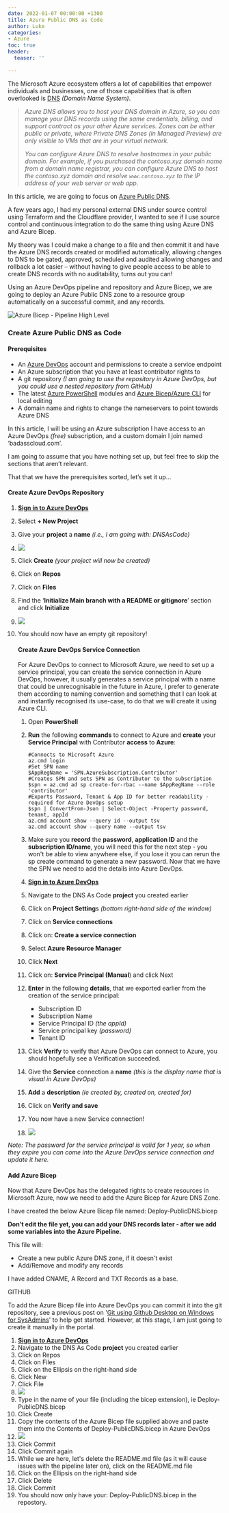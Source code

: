 ```yaml
---
date: 2022-01-07 00:00:00 +1300
title: Azure Public DNS as Code
author: Luke
categories:
- Azure
toc: true
header:
  teaser: ''

---
```

The Microsoft Azure ecosystem offers a lot of capabilities that empower individuals and businesses, one of those capabilities that is often overlooked is [DNS](https://en.wikipedia.org/wiki/Domain_Name_System) _(Domain Name System)_.

> _Azure DNS allows you to host your DNS domain in Azure, so you can manage your DNS records using the same credentials, billing, and support contract as your other Azure services. Zones can be either public or private, where Private DNS Zones (in Managed Preview) are only visible to VMs that are in your virtual network._
>
> _You can configure Azure DNS to resolve hostnames in your public domain. For example, if you purchased the contoso.xyz domain name from a domain name registrar, you can configure Azure DNS to host the contoso.xyz domain and resolve `www.contoso.xyz` to the IP address of your web server or web app._

In this article, we are going to focus on [Azure Public DNS](https://docs.microsoft.com/en-us/azure/dns/dns-overview).

A few years ago, I had my personal external DNS under source control using Terraform and the Cloudflare provider, I wanted to see if I use source control and continuous integration to do the same thing using Azure DNS and Azure Bicep.

My theory was I could make a change to a file and then commit it and have the Azure DNS records created or modified automatically, allowing changes to DNS to be gated, approved, scheduled and audited allowing changes and rollback a lot easier – without having to give people access to be able to create DNS records with no auditability, turns out you can!

Using an Azure DevOps pipeline and repository and Azure Bicep, we are going to deploy an Azure Public DNS zone to a resource group automatically on a successful commit, and any records.

![Azure Bicep - Pipeline High Level](/uploads/azurebicep_dns_hld.png "Azure Bicep - Pipeline High Level")

### Create Azure Public DNS as Code

#### Prerequisites

* An [Azure DevOps](https://azure.microsoft.com/en-us/pricing/details/devops/azure-devops-services/) account and permissions to create a service endpoint
* An Azure subscription that you have at least contributor rights to
* A git repository _(I am going to use the repository in Azure DevOps, but you could use a nested repository from GitHub)_
* The latest [Azure PowerShell](https://docs.microsoft.com/en-us/powershell/azure/install-az-ps?view=azps-7.1.0) modules and [Azure Bicep/Azure CLI](https://docs.microsoft.com/en-us/azure/azure-resource-manager/bicep/install) for local editing
* A domain name and rights to change the nameservers to point towards Azure DNS

In this article, I will be using an Azure subscription I have access to an Azure DevOps _(free)_ subscription, and a custom domain I join named ‘badasscloud.com’.

I am going to assume that you have nothing set up, but feel free to skip the sections that aren’t relevant.

That that we have the prerequisites sorted, let’s set it up...

#### Create Azure DevOps Repository

 1. [**Sign in to Azure DevOps**](https://go.microsoft.com/fwlink/?LinkId=2014676&githubsi=true&clcid=0x409&WebUserId=e3e298aac5104b0e8e949b3b5bbeb314)
 2. Select **+ New Project**
 3. Give your **project** a **name** _(i.e., I am going with: DNSAsCode)_
 4. ![](/uploads/azuredevops-creatednsproject.png)
 5. Click **Create** _(your project will now be created)_
 6. Click on **Repos**
 7. Click on **Files**
 8. Find the ‘**Initialize Main branch with a README or gitignore**’ section and click **Initialize**
 9. ![](/uploads/azuredevops-initializerepo.png)
10. You should now have an empty git repository!

    #### Create Azure DevOps Service Connection

    For Azure DevOps to connect to Microsoft Azure, we need to set up a service principal,  you can create the service connection in Azure DevOps, however, it usually generates a service principal with a name that could be unrecognisable in the future in Azure, I prefer to generate them according to naming convention and something that I can look at and instantly recognised its use-case, to do that we will create it using Azure CLI.
     1. Open **PowerShell**
     2. **Run** the following **commands** to connect to Azure and **create** your **Service Principal** with Contributor **access** to **Azure**:

            #Connects to Microsoft Azure
            az.cmd login
            #Set SPN name
            $AppRegName = 'SPN.AzureSubscription.Contributor'
            #Creates SPN and sets SPN as Contributor to the subscription
            $spn = az.cmd ad sp create-for-rbac --name $AppRegName --role 'contributor'
            #Exports Password, Tenant & App ID for better readability - required for Azure DevOps setup
            $spn | ConvertFrom-Json | Select-Object -Property password, tenant, appId
            az.cmd account show --query id --output tsv
            az.cmd account show --query name --output tsv
     3. Make sure you **record** the **password**, **application ID** and the **subscription ID/name**, you will need this for the next step - you won't be able to view anywhere else, if you lose it you can rerun the sp create command to generate a new password. Now that we have the SPN we need to add the details into Azure DevOps.
     4. [**Sign in to Azure DevOps**](https://go.microsoft.com/fwlink/?LinkId=2014676&githubsi=true&clcid=0x409&WebUserId=e3e298aac5104b0e8e949b3b5bbeb314)
     5. Navigate to the DNS As Code **project** you created earlier
     6. Click on **Project Setting**s _(bottom right-hand side of the window)_
     7. Click on **Service connections**
     8. Click on: **Create a service connection**
     9. Select **Azure Resource Manager**
    10. Click **Next**
    11. Click on: **Service Principal (Manual**) and click Next
    12. **Enter** in the following **details**, that we exported earlier from the creation of the service principal:
        * Subscription ID
        * Subscription Name
        * Service Principal ID _(the appId)_
        * Service principal key _(password)_
        * Tenant ID
    13. Click **Verify** to verify that Azure DevOps can connect to Azure, you should hopefully see a Verification succeeded.
    14. Give the **Service** connection a **name** _(this is the display name that is visual in Azure DevOps)_
    15. **Add** a **description** _(ie created by, created on, created for)_
    16. Click on **Verify and save**
    17. You now have a new Service connection!
    18. ![](/uploads/new_azure_serviceconnectioncreated.png)

_Note: The password for the service principal is valid for 1 year, so when they expire you can come into the Azure DevOps service connection and update it here._

#### Add Azure Bicep

Now that Azure DevOps has the delegated rights to create resources in Microsoft Azure, now we need to add the Azure Bicep for Azure DNS Zone.

I have created the below Azure Bicep file named: Deploy-PublicDNS.bicep

**Don't edit the file yet, you can add your DNS records later - after we add some variables into the Azure Pipeline.**

This file will:

* Create a new public Azure DNS zone, if it doesn't exist
* Add/Remove and modify any records

I have added CNAME, A Record and TXT Records as a base. 

GITHUB 

To add the Azure Bicep file into Azure DevOps you can commit it into the git repository, see a previous post on '[Git using Github Desktop on Windows for SysAdmins](https://luke.geek.nz/windows/git-using-github-desktop-on-windows-for-sysadmins/ "Git using Github Desktop on Windows for SysAdmins ")' to help get started. However, at this stage, I am just going to create it manually in the portal.

 1. [**Sign in to Azure DevOps**](https://go.microsoft.com/fwlink/?LinkId=2014676&githubsi=true&clcid=0x409&WebUserId=e3e298aac5104b0e8e949b3b5bbeb314)
 2. Navigate to the DNS As Code **project** you created earlier
 3. Click on Repos
 4. Click on Files
 5. Click on the Ellipsis on the right-hand side
 6. Click New
 7. Click File
 8. ![](/uploads/azuredevops-createfile.png)
 9. Type in the name of your file (including the bicep extension), ie Deploy-PublicDNS.bicep
10. Click Create
11. Copy the contents of the Azure Bicep file supplied above and paste them into the Contents of Deploy-PublicDNS.bicep in Azure DevOps
12. ![](/uploads/azuredevops-deploypublicdnsinitialcommit.png)
13. Click Commit
14. Click Commit again
15. While we are here, let's delete the README.md file (as it will cause issues with the pipeline later on), click on the README.md file
16. Click on the Ellipsis on the right-hand side
17. Click Delete
18. Click Commit
19. You should now only have your: Deploy-PublicDNS.bicep in the repostory.